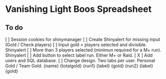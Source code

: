 # Vanishing Light Boos Spreadsheet

## To do

[ ] Session cookies for shinymanager
[ ] Create Shinyalert for missing input (Gold / Check players)
[ ] Input gold > players selected and divisible. Shinyalert
[ ] More than 3 players selected (minimun required for a M+ run). Shinyalert
[ ] Add button to select label run. Either M+ or Raid.
[ X ] Add users and SQL database.
[ ] Change design. Two tabs per user. Personal Gold / Team Gold. 
             {name}  {totalgold}
      {run1} {label} {gold}
      {run2} {label} {gold} 
